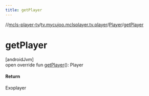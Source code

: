 ```yaml
---
title: getPlayer
---
```

//[mcls-player-tv](../../../index.html)/[tv.mycujoo.mclsplayer.tv.player](../index.html)/[Player](index.html)/[getPlayer](get-player.html)



# getPlayer



[androidJvm]\
open override fun [getPlayer](get-player.html)(): Player



#### Return



Exoplayer





